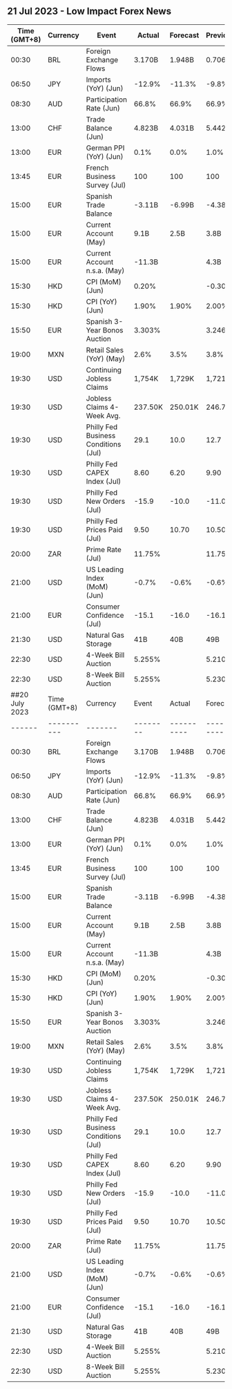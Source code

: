 ## 21 Jul 2023 - Low Impact Forex News
| Time (GMT+8) | Currency | Event | Actual | Forecast | Previous |
|------|----------|-------|--------|----------|----------|
| 00:30 | BRL | Foreign Exchange Flows | 3.170B | 1.948B | 0.706B |
| 06:50 | JPY | Imports (YoY) (Jun) | -12.9% | -11.3% | -9.8% |
| 08:30 | AUD | Participation Rate (Jun) | 66.8% | 66.9% | 66.9% |
| 13:00 | CHF | Trade Balance (Jun) | 4.823B | 4.031B | 5.442B |
| 13:00 | EUR | German PPI (YoY) (Jun) | 0.1% | 0.0% | 1.0% |
| 13:45 | EUR | French Business Survey (Jul) | 100 | 100 | 100 |
| 15:00 | EUR | Spanish Trade Balance | -3.11B | -6.99B | -4.38B |
| 15:00 | EUR | Current Account (May) | 9.1B | 2.5B | 3.8B |
| 15:00 | EUR | Current Account n.s.a. (May) | -11.3B |  | 4.3B |
| 15:30 | HKD | CPI (MoM) (Jun) | 0.20% |  | -0.30% |
| 15:30 | HKD | CPI (YoY) (Jun) | 1.90% | 1.90% | 2.00% |
| 15:50 | EUR | Spanish 3-Year Bonos Auction | 3.303% |  | 3.246% |
| 19:00 | MXN | Retail Sales (YoY) (May) | 2.6% | 3.5% | 3.8% |
| 19:30 | USD | Continuing Jobless Claims | 1,754K | 1,729K | 1,721K |
| 19:30 | USD | Jobless Claims 4-Week Avg. | 237.50K | 250.01K | 246.75K |
| 19:30 | USD | Philly Fed Business Conditions (Jul) | 29.1 | 10.0 | 12.7 |
| 19:30 | USD | Philly Fed CAPEX Index (Jul) | 8.60 | 6.20 | 9.90 |
| 19:30 | USD | Philly Fed New Orders (Jul) | -15.9 | -10.0 | -11.0 |
| 19:30 | USD | Philly Fed Prices Paid (Jul) | 9.50 | 10.70 | 10.50 |
| 20:00 | ZAR | Prime Rate (Jul) | 11.75% |  | 11.75% |
| 21:00 | USD | US Leading Index (MoM) (Jun) | -0.7% | -0.6% | -0.6% |
| 21:00 | EUR | Consumer Confidence (Jul) | -15.1 | -16.0 | -16.1 |
| 21:30 | USD | Natural Gas Storage | 41B | 40B | 49B |
| 22:30 | USD | 4-Week Bill Auction | 5.255% |  | 5.210% |
| 22:30 | USD | 8-Week Bill Auction | 5.255% |  | 5.230% |
##20 July 2023| Time (GMT+8) | Currency | Event | Actual | Forecast | Previous |
|------|----------|-------|--------|----------|----------|
| 00:30 | BRL | Foreign Exchange Flows | 3.170B | 1.948B | 0.706B |
| 06:50 | JPY | Imports (YoY) (Jun) | -12.9% | -11.3% | -9.8% |
| 08:30 | AUD | Participation Rate (Jun) | 66.8% | 66.9% | 66.9% |
| 13:00 | CHF | Trade Balance (Jun) | 4.823B | 4.031B | 5.442B |
| 13:00 | EUR | German PPI (YoY) (Jun) | 0.1% | 0.0% | 1.0% |
| 13:45 | EUR | French Business Survey (Jul) | 100 | 100 | 100 |
| 15:00 | EUR | Spanish Trade Balance | -3.11B | -6.99B | -4.38B |
| 15:00 | EUR | Current Account (May) | 9.1B | 2.5B | 3.8B |
| 15:00 | EUR | Current Account n.s.a. (May) | -11.3B |  | 4.3B |
| 15:30 | HKD | CPI (MoM) (Jun) | 0.20% |  | -0.30% |
| 15:30 | HKD | CPI (YoY) (Jun) | 1.90% | 1.90% | 2.00% |
| 15:50 | EUR | Spanish 3-Year Bonos Auction | 3.303% |  | 3.246% |
| 19:00 | MXN | Retail Sales (YoY) (May) | 2.6% | 3.5% | 3.8% |
| 19:30 | USD | Continuing Jobless Claims | 1,754K | 1,729K | 1,721K |
| 19:30 | USD | Jobless Claims 4-Week Avg. | 237.50K | 250.01K | 246.75K |
| 19:30 | USD | Philly Fed Business Conditions (Jul) | 29.1 | 10.0 | 12.7 |
| 19:30 | USD | Philly Fed CAPEX Index (Jul) | 8.60 | 6.20 | 9.90 |
| 19:30 | USD | Philly Fed New Orders (Jul) | -15.9 | -10.0 | -11.0 |
| 19:30 | USD | Philly Fed Prices Paid (Jul) | 9.50 | 10.70 | 10.50 |
| 20:00 | ZAR | Prime Rate (Jul) | 11.75% |  | 11.75% |
| 21:00 | USD | US Leading Index (MoM) (Jun) | -0.7% | -0.6% | -0.6% |
| 21:00 | EUR | Consumer Confidence (Jul) | -15.1 | -16.0 | -16.1 |
| 21:30 | USD | Natural Gas Storage | 41B | 40B | 49B |
| 22:30 | USD | 4-Week Bill Auction | 5.255% |  | 5.210% |
| 22:30 | USD | 8-Week Bill Auction | 5.255% |  | 5.230% |
